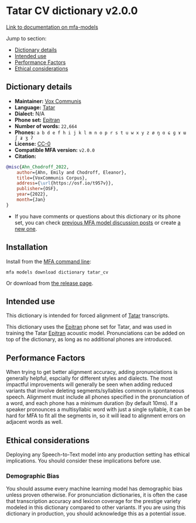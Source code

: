 
# Tatar CV dictionary v2.0.0

[Link to documentation on mfa-models](https://mfa-models.readthedocs.io/en/main/dictionary/tatar_cv.html)

Jump to section:

- [Dictionary details](#dictionary-details)
- [Intended use](#intended-use)
- [Performance Factors](#performance-factors)
- [Ethical considerations](#ethical-considerations)

## Dictionary details

- **Maintainer:** [Vox Communis](https://osf.io/t957v/)
- **Language:** [Tatar](https://en.wikipedia.org/wiki/Tatar_language)
- **Dialect:** N/A
- **Phone set:** [Epitran](https://github.com/dmort27/epitran)
- **Number of words:** `22,664`
- **Phones:** `a b d e f h i j k l m n o p r s t u w x y z ø ŋ ɑ ɕ ɡ ɤ ɯ ʃ ʑ ʒ ʔ`
- **License:** [CC-0](https://creativecommons.org/publicdomain/zero/1.0/)
- **Compatible MFA version:** `v2.0.0`
- **Citation:**

```bibtex
@misc{Ahn_Chodroff_2022,
	author={Ahn, Emily and Chodroff, Eleanor},
	title={VoxCommunis Corpus},
	address={\url{https://osf.io/t957v}},
	publisher={OSF},
	year={2022},
	month={Jan}
}
```

- If you have comments or questions about this dictionary or its phone set, you can check [previous MFA model discussion posts](https://github.com/MontrealCorpusTools/mfa-models/discussions?discussions_q=Tatar+CV+dictionary+v2.0.0) or create [a new one](https://github.com/MontrealCorpusTools/mfa-models/discussions/new).

## Installation

Install from the [MFA command line](https://montreal-forced-aligner.readthedocs.io/en/latest/user_guide/models/index.html):

```
mfa models download dictionary tatar_cv
```

Or download from [the release page](https://github.com/MontrealCorpusTools/mfa-models/releases/tag/dictionary-tatar_cv-v2.0.0).

## Intended use

This dictionary is intended for forced alignment of [Tatar](https://en.wikipedia.org/wiki/Tatar_language) transcripts.

This dictionary uses the [Epitran](https://github.com/dmort27/epitran) phone set for Tatar, and was used in training the Tatar [Epitran](https://github.com/dmort27/epitran) acoustic model.
Pronunciations can be added on top of the dictionary, as long as no additional phones are introduced.

## Performance Factors

When trying to get better alignment accuracy, adding pronunciations is generally helpful, espcially for different styles and dialects.
The most impactful improvements will generally be seen when adding reduced variants that
involve deleting segments/syllables common in spontaneous speech.  Alignment must include all phones specified in the pronunciation of a word, and each phone has
a minimum duration (by default 10ms). If a speaker pronounces a multisyllabic word with just a single syllable, it can be hard for MFA to fit all the segments in,
so it will lead to alignment errors on adjacent words as well.

## Ethical considerations

Deploying any Speech-to-Text model into any production setting has ethical implications. You should consider these implications before use.

### Demographic Bias

You should assume every machine learning model has demographic bias unless proven otherwise.
For pronunciation dictionaries, it is often the case that transcription accuracy and lexicon coverage for the prestige variety modeled in this dictionary compared to other variants.
If you are using this dictionary in production, you should acknowledge this as a potential issue.
